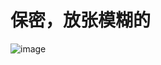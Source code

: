 # 保密，放张模糊的
![image](https://github.com/pym96/detect_human/assets/105438207/eb967cf3-7a6e-4deb-a196-354e0a5b935a)

